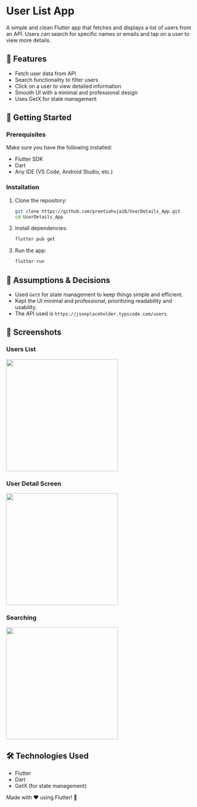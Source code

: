 # User List App

A simple and clean Flutter app that fetches and displays a list of users from an API. Users can search for specific names or emails and tap on a user to view more details.

## 📲 Features
- Fetch user data from API
- Search functionality to filter users
- Click on a user to view detailed information
- Smooth UI with a minimal and professional design
- Uses GetX for state management

## 🚀 Getting Started
### Prerequisites
Make sure you have the following installed:
- Flutter SDK
- Dart
- Any IDE (VS Code, Android Studio, etc.)

### Installation
1. Clone the repository:
   ```sh
   git clone https://github.com/preetiahuja18/UserDetails_App.git
   cd UserDetails_App
   ```
2. Install dependencies:
   ```sh
   flutter pub get
   ```
3. Run the app:
   ```sh
   flutter run
   ```

## 📌 Assumptions & Decisions
- Used `GetX` for state management to keep things simple and efficient.
- Kept the UI minimal and professional, prioritizing readability and usability.
- The API used is `https://jsonplaceholder.typicode.com/users`.

## 📸 Screenshots
### Users List

<img src="https://github.com/user-attachments/assets/03d50182-d458-4c67-b334-f52ff576f391" width="300"/>


### User Detail Screen

<img src="https://github.com/user-attachments/assets/fe6e3ed1-2bd1-4909-bc81-92e09ceaabf8" width="300"/>

### Searching


<img src="https://github.com/user-attachments/assets/429f1476-5f82-4cce-80ba-181929997243" width="300"/>

## 🛠 Technologies Used

- Flutter
- Dart
- GetX (for state management)

Made with ❤️ using Flutter! 🚀
